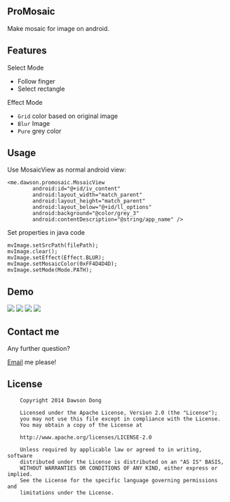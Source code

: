 ## ProMosaic

Make mosaic for image on android.

## Features

Select Mode

* Follow finger
* Select rectangle

Effect Mode

* `Grid` color based on original image
* `Blur` Image
* `Pure` grey color

## Usage

Use MosaicView as normal android view:

```
<me.dawson.promosaic.MosaicView
        android:id="@+id/iv_content"
        android:layout_width="match_parent"
        android:layout_height="match_parent"
        android:layout_below="@+id/ll_options"
        android:background="@color/grey_3"
        android:contentDescription="@string/app_name" />
```

Set properties in java code

```
mvImage.setSrcPath(filePath);
mvImage.clear();
mvImage.setEffect(Effect.BLUR);
mvImage.setMosaicColor(0xFF4D4D4D);
mvImage.setMode(Mode.PATH);
```

## Demo

![](http://ww2.sinaimg.cn/large/70489561gw1ejit88zg5vj20u01hcae9.jpg)
![](http://ww2.sinaimg.cn/large/70489561gw1ejit92a87pj20u01hc0xv.jpg)
![](http://ww4.sinaimg.cn/large/70489561gw1ejit9ho3a4j20u01hctdv.jpg)
![](http://ww4.sinaimg.cn/large/70489561gw1ejit9zrvu3j20u01hc0y7.jpg)

## Contact me

Any further question?

[Email](mailto:coder.kiss@gmail.com) me please!

## License

        Copyright 2014 Dawson Dong
        
        Licensed under the Apache License, Version 2.0 (the "License");
        you may not use this file except in compliance with the License.
        You may obtain a copy of the License at
        
        http://www.apache.org/licenses/LICENSE-2.0
        
        Unless required by applicable law or agreed to in writing, software
        distributed under the License is distributed on an "AS IS" BASIS,
        WITHOUT WARRANTIES OR CONDITIONS OF ANY KIND, either express or implied.
        See the License for the specific language governing permissions and
        limitations under the License.
